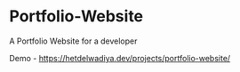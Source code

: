 # Portfolio-Website
 A Portfolio Website for a developer
 
 Demo - https://hetdelwadiya.dev/projects/portfolio-website/
